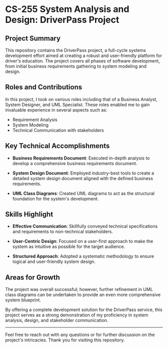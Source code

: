 # CS-255 System Analysis and Design: DriverPass Project

## Project Summary
This repository contains the DriverPass project, a full-cycle systems development effort aimed at creating a robust and user-friendly platform for driver's education. The project covers all phases of software development, from initial business requirements gathering to system modeling and design.

## Roles and Contributions
In this project, I took on various roles including that of a Business Analyst, System Designer, and UML Specialist. These roles enabled me to gain invaluable experience in several aspects such as:

- Requirement Analysis
- System Modeling
- Technical Communication with stakeholders

## Key Technical Accomplishments

- **Business Requirements Document**: Executed in-depth analysis to develop a comprehensive business requirements document.
  
- **System Design Document**: Employed industry-best tools to create a detailed system design document aligned with the defined business requirements.
  
- **UML Class Diagrams**: Created UML diagrams to act as the structural foundation for the system's development.

## Skills Highlight

- **Effective Communication**: Skillfully conveyed technical specifications and requirements to non-technical stakeholders.
  
- **User-Centric Design**: Focused on a user-first approach to make the system as intuitive as possible for the target audience.

- **Structured Approach**: Adopted a systematic methodology to ensure logical and user-friendly system design.

## Areas for Growth
The project was overall successful; however, further refinement in UML class diagrams can be undertaken to provide an even more comprehensive system blueprint.

By offering a complete development solution for the DriverPass service, this project serves as a strong demonstration of my proficiency in system analysis, design, and stakeholder communication.

---

Feel free to reach out with any questions or for further discussion on the project's intricacies. Thank you for visiting this repository.
